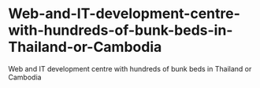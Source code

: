 Web-and-IT-development-centre-with-hundreds-of-bunk-beds-in-Thailand-or-Cambodia
================================================================================

Web and IT development centre with hundreds of bunk beds in Thailand or Cambodia